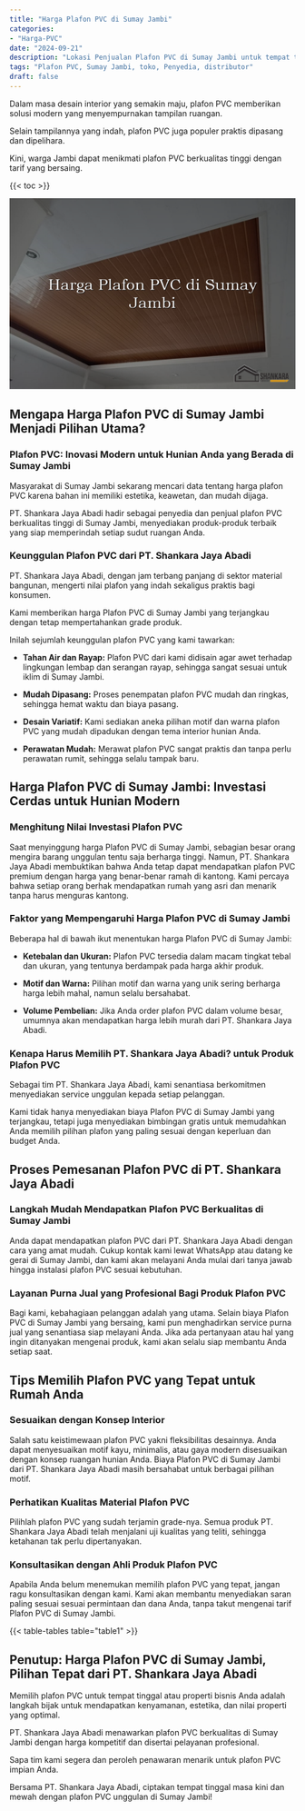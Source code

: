 ```yaml
---
title: "Harga Plafon PVC di Sumay Jambi"
categories: 
- "Harga-PVC"
date: "2024-09-21"
description: "Lokasi Penjualan Plafon PVC di Sumay Jambi untuk tempat tinggal, perkantoran, serta toko. Produk berkualitas, beragam motif, variasi warna menarik, beserta layanan instalasi ditangani oleh teknisi profesional dan garansi resmi!|Jasa penyediaan Plafon PVC di Sumay Jambi untuk kebutuhan rumah, perkantoran, atau toko, dengan produk berkualitas dan penempatan oleh tenaga ahli profesional serta garansi resmi.|Pilihan Plafon PVC di Sumay Jambi yang terbukti bagi rumah, office, dan toko, bersama material berkualitas dan pemasangan dikerjakan oleh tim profesional serta kepastian resmi.|Penjualan Plafon PVC di Sumay Jambi bagi hunian, perkantoran, serta gerai, dengan produk terbaik dan instalasi oleh teknisi profesional, disertai dengan garansi resmi.}"
tags: "Plafon PVC, Sumay Jambi, toko, Penyedia, distributor"
draft: false
---
```


Dalam masa desain interior yang semakin maju, plafon PVC memberikan solusi modern yang menyempurnakan tampilan ruangan.

Selain tampilannya yang indah, plafon PVC juga populer praktis dipasang dan dipelihara.

Kini, warga Jambi dapat menikmati plafon PVC berkualitas tinggi dengan tarif yang bersaing.

{{< toc >}}

![Harga Plafon PVC di Sumay Jambi](/images/Harga-PVC/Harga-Plafon-PVC-di-Sumay-Jambi.png)


## Mengapa Harga Plafon PVC di Sumay Jambi Menjadi Pilihan Utama?

### Plafon PVC: Inovasi Modern untuk Hunian Anda yang Berada di Sumay Jambi

Masyarakat di Sumay Jambi sekarang mencari data tentang harga plafon PVC karena bahan ini memiliki estetika, keawetan, dan mudah dijaga.

PT. Shankara Jaya Abadi hadir sebagai penyedia dan penjual plafon PVC berkualitas tinggi di Sumay Jambi, menyediakan produk-produk terbaik yang siap memperindah setiap sudut ruangan Anda.

### Keunggulan Plafon PVC dari PT. Shankara Jaya Abadi

PT. Shankara Jaya Abadi, dengan jam terbang panjang di sektor material bangunan, mengerti nilai plafon yang indah sekaligus praktis bagi konsumen.

Kami memberikan harga Plafon PVC di Sumay Jambi yang terjangkau dengan tetap mempertahankan grade produk.

Inilah sejumlah keunggulan plafon PVC yang kami tawarkan:

- **Tahan Air dan Rayap:** Plafon PVC dari kami didisain agar awet terhadap lingkungan lembap dan serangan rayap, sehingga sangat sesuai untuk iklim di Sumay Jambi.

- **Mudah Dipasang:** Proses penempatan plafon PVC mudah dan ringkas, sehingga hemat waktu dan biaya pasang.

- **Desain Variatif:** Kami sediakan aneka pilihan motif dan warna plafon PVC yang mudah dipadukan dengan tema interior hunian Anda.

- **Perawatan Mudah:** Merawat plafon PVC sangat praktis dan tanpa perlu perawatan rumit, sehingga selalu tampak baru.

## Harga Plafon PVC di Sumay Jambi: Investasi Cerdas untuk Hunian Modern

### Menghitung Nilai Investasi Plafon PVC

Saat menyinggung harga Plafon PVC di Sumay Jambi, sebagian besar orang mengira barang unggulan tentu saja berharga tinggi. Namun, PT. Shankara Jaya Abadi membuktikan bahwa Anda tetap dapat mendapatkan plafon PVC premium dengan harga yang benar-benar ramah di kantong. Kami percaya bahwa setiap orang berhak mendapatkan rumah yang asri dan menarik tanpa harus menguras kantong.

### Faktor yang Mempengaruhi Harga Plafon PVC di Sumay Jambi

Beberapa hal di bawah ikut menentukan harga Plafon PVC di Sumay Jambi:

- **Ketebalan dan Ukuran:** Plafon PVC tersedia dalam macam tingkat tebal dan ukuran, yang tentunya berdampak pada harga akhir produk.

- **Motif dan Warna:** Pilihan motif dan warna yang unik sering berharga harga lebih mahal, namun selalu bersahabat.

- **Volume Pembelian:** Jika Anda order plafon PVC dalam volume besar, umumnya akan mendapatkan harga lebih murah dari PT. Shankara Jaya Abadi.

### Kenapa Harus Memilih PT. Shankara Jaya Abadi? untuk Produk Plafon PVC

Sebagai tim PT. Shankara Jaya Abadi, kami senantiasa berkomitmen menyediakan service unggulan kepada setiap pelanggan.

Kami tidak hanya menyediakan biaya Plafon PVC di Sumay Jambi yang terjangkau, tetapi juga menyediakan bimbingan gratis untuk memudahkan Anda memilih pilihan plafon yang paling sesuai dengan keperluan dan budget Anda.

## Proses Pemesanan Plafon PVC di PT. Shankara Jaya Abadi

### Langkah Mudah Mendapatkan Plafon PVC Berkualitas di Sumay Jambi

Anda dapat mendapatkan plafon PVC dari PT. Shankara Jaya Abadi dengan cara yang amat mudah. Cukup kontak kami lewat WhatsApp atau datang ke gerai di Sumay Jambi, dan kami akan melayani Anda mulai dari tanya jawab hingga instalasi plafon PVC sesuai kebutuhan.

### Layanan Purna Jual yang Profesional Bagi Produk Plafon PVC

Bagi kami, kebahagiaan pelanggan adalah yang utama. Selain biaya Plafon PVC di Sumay Jambi yang bersaing, kami pun menghadirkan service purna jual yang senantiasa siap melayani Anda. Jika ada pertanyaan atau hal yang ingin ditanyakan mengenai produk, kami akan selalu siap membantu Anda setiap saat.

## Tips Memilih Plafon PVC yang Tepat untuk Rumah Anda

### Sesuaikan dengan Konsep Interior

Salah satu keistimewaan plafon PVC yakni fleksibilitas desainnya. Anda dapat menyesuaikan motif kayu, minimalis, atau gaya modern disesuaikan dengan konsep ruangan hunian Anda. Biaya Plafon PVC di Sumay Jambi dari PT. Shankara Jaya Abadi masih bersahabat untuk berbagai pilihan motif.

### Perhatikan Kualitas Material Plafon PVC

Pilihlah plafon PVC yang sudah terjamin grade-nya. Semua produk PT. Shankara Jaya Abadi telah menjalani uji kualitas yang teliti, sehingga ketahanan tak perlu dipertanyakan.

### Konsultasikan dengan Ahli Produk Plafon PVC

Apabila Anda belum menemukan memilih plafon PVC yang tepat, jangan ragu konsultasikan dengan kami. Kami akan membantu menyediakan saran paling sesuai sesuai permintaan dan dana Anda, tanpa takut mengenai tarif Plafon PVC di Sumay Jambi.

{{< table-tables table="table1" >}}

## Penutup: Harga Plafon PVC di Sumay Jambi, Pilihan Tepat dari PT. Shankara Jaya Abadi

Memilih plafon PVC untuk tempat tinggal atau properti bisnis Anda adalah langkah bijak untuk mendapatkan kenyamanan, estetika, dan nilai properti yang optimal.

PT. Shankara Jaya Abadi menawarkan plafon PVC berkualitas di Sumay Jambi dengan harga kompetitif dan disertai pelayanan profesional.

Sapa tim kami segera dan peroleh penawaran menarik untuk plafon PVC impian Anda.

Bersama PT. Shankara Jaya Abadi, ciptakan tempat tinggal masa kini dan mewah dengan plafon PVC unggulan di Sumay Jambi!